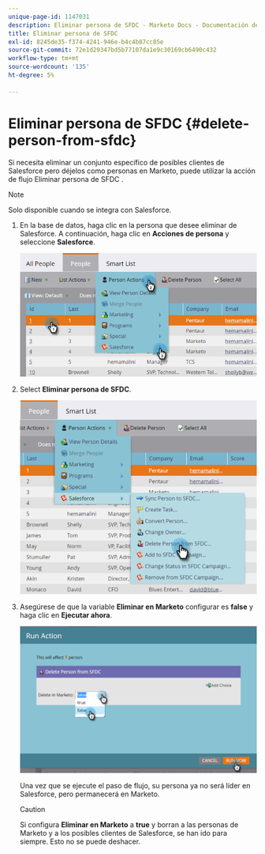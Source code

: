 ```yaml
---
unique-page-id: 1147031
description: Eliminar persona de SFDC - Marketo Docs - Documentación del producto
title: Eliminar persona de SFDC
exl-id: 8245de35-f374-4241-946e-b4c4b87cc85e
source-git-commit: 72e1d29347bd5b77107da1e9c30169cb6490c432
workflow-type: tm+mt
source-wordcount: '135'
ht-degree: 5%

---
```


# Eliminar persona de SFDC {#delete-person-from-sfdc}

Si necesita eliminar un conjunto específico de posibles clientes de Salesforce pero déjelos como personas en Marketo, puede utilizar la acción de flujo Eliminar persona de SFDC .

>[!NOTE]
>
>Solo disponible cuando se integra con Salesforce.

1. En la base de datos, haga clic en la persona que desee eliminar de Salesforce. A continuación, haga clic en **Acciones de persona** y seleccione **Salesforce**.

   ![](assets/person-actions-salesforce.png)

1. Select **Eliminar persona de SFDC**.

   ![](assets/delete-person-from-sfdc.png)

1. Asegúrese de que la variable **Eliminar en Marketo** configurar es **false** y haga clic en **Ejecutar ahora**.

   ![](assets/run-action-delete-lead-from-sfdc.png)

   Una vez que se ejecute el paso de flujo, su persona ya no será líder en Salesforce, pero permanecerá en Marketo.

   >[!CAUTION]
   >
   >Si configura **Eliminar en Marketo** a **true** y borran a las personas de Marketo y a los posibles clientes de Salesforce, se han ido para siempre. Esto no se puede deshacer.
